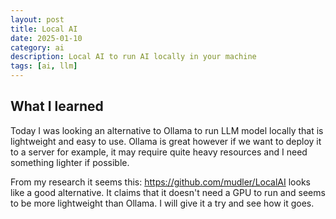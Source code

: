 ```yaml
---
layout: post
title: Local AI 
date: 2025-01-10
category: ai
description: Local AI to run AI locally in your machine
tags: [ai, llm]
---
```


## What I learned

Today I was looking an alternative to Ollama to run LLM model locally that is lightweight and easy to use. Ollama is great however if we want to deploy it to a server for example, it may require quite heavy resources and I need something lighter if possible.

From my research it seems this: https://github.com/mudler/LocalAI looks like a good alternative. It claims that it doesn't need a GPU to run and seems to be more lightweight than Ollama. I will give it a try and see how it goes.
